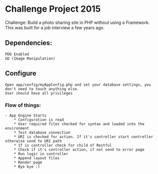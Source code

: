 # Challenge Project 2015
Challenge: Build a photo sharing site in PHP without using a Framework. This was built for a job interview a few years ago.

## Dependencies:
	PDO Enabled
	GD (Image Manipulation)

## Configure
	Open app/config/myAppConfig.php and set your database settings, you don't need to touch anything else.
	User should have all privileges
	
### Flow of things:
	- App Engine Starts
		* Configuration is read
		* User required files checked for syntax and loaded into the environment
		* Test database connection
		* URI is checked for action. If it's controller start controller otherwise send to URI path
		* If is controller check for child of Restful
		* Check if it's controller action, if not send to error page
		* Run logic in controller
		* Append layout files
		* Render page
		* Bye bye :)
